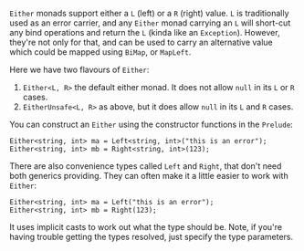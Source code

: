 `Either` monads support either a `L` (left) or a `R` (right) value.  `L` is traditionally used as an error carrier, and any `Either` monad
carrying an `L` will short-cut any bind operations and return the `L` (kinda like an `Exception`).  However, they're not only for that, 
and can be used to carry an alternative value which could be mapped using `BiMap`, or `MapLeft`.

Here we have two flavours of `Either`:

1. `Either<L, R>` the default either monad.  It does not allow `null` in its `L` or `R` cases.
2. `EitherUnsafe<L, R>` as above, but it does allow `null` in its `L` and `R` cases.

You can construct an `Either` using the constructor functions in the `Prelude`:

    Either<string, int> ma = Left<string, int>("this is an error");
    Either<string, int> mb = Right<string, int>(123);

There are also convenience types called `Left` and `Right`, that don't need both generics providing.  They can often make it a little 
easier to work with `Either`:

    Either<string, int> ma = Left("this is an error");
    Either<string, int> mb = Right(123);

It uses implicit casts to work out what the type should be.  Note, if you're having trouble getting the types resolved, just specify the 
type parameters.
